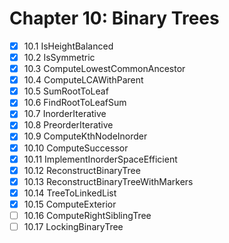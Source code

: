 # Chapter 10: Binary Trees

- [x] 10.1 IsHeightBalanced
- [x] 10.2 IsSymmetric
- [x] 10.3 ComputeLowestCommonAncestor
- [x] 10.4 ComputeLCAWithParent
- [x] 10.5 SumRootToLeaf
- [x] 10.6 FindRootToLeafSum
- [x] 10.7 InorderIterative
- [x] 10.8 PreorderIterative
- [x] 10.9 ComputeKthNodeInorder
- [x] 10.10 ComputeSuccessor
- [x] 10.11 ImplementInorderSpaceEfficient
- [x] 10.12 ReconstructBinaryTree
- [x] 10.13 ReconstructBinaryTreeWithMarkers
- [x] 10.14 TreeToLinkedList
- [x] 10.15 ComputeExterior
- [ ] 10.16 ComputeRightSiblingTree
- [ ] 10.17 LockingBinaryTree